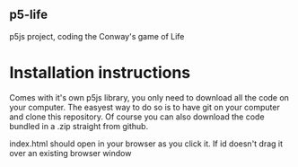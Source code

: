 
## p5-life
p5js project, coding the Conway's game of Life

# Installation instructions
Comes with it's own p5js library, you only need to download all the code on your computer.
The easyest way to do so is to have git on your computer and clone this repository.
Of course you can also download the code bundled in a .zip straight from github.

index.html should open in your browser as you click it. 
If id doesn't drag it over an existing browser window
